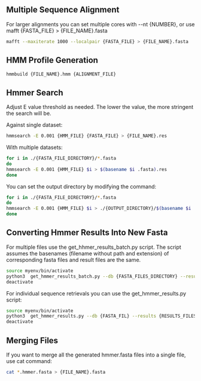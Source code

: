 ## Multiple Sequence Alignment

For larger alignments you can set multiple cores with --nt {NUMBER}, or use mafft {FASTA_FILE} > {FILE_NAME}.fasta

```bash
mafft --maxiterate 1000 --localpair {FASTA_FILE} > {FILE_NAME}.fasta
```

## HMM Profile Generation

```bash
hmmbuild {FILE_NAME}.hmm {ALIGNMENT_FILE}
```

## Hmmer Search

Adjust E value threshold as needed. The lower the value, the more stringent the search will be.

Against single dataset: 
```bash
hmmsearch -E 0.001 {HMM_FILE} {FASTA_FILE} > {FILE_NAME}.res
```

With multiple datasets:
```bash
for i in ./{FASTA_FILE_DIRECTORY}/*.fasta
do
hmmsearch -E 0.001 {HMM_FILE} $i > $(basename $i .fasta).res
done
```

You can set the output directory by modifying the command:
```bash
for i in ./{FASTA_FILE_DIRECTORY}/*.fasta
do
hmmsearch -E 0.001 {HMM_FILE} $i > ./{OUTPUT_DIRECTORY}/$(basename $i .fasta).res
done
```


## Converting Hmmer Results Into New Fasta

For multiple files use the get_hhmer_results_batch.py script.
The script assumes the basenames (filename without path and extension) of corresponding fasta files and result files are the same.
```bash
source myenv/bin/activate
python3  get_hmmer_results_batch.py --db {FASTA_FILES_DIRECTORY} --results {RESULTS_FILES_DIRECTORY} --output_dir {OUTPUT_FASTA_FILES_DIRESTORY}
deactivate
```

For individual sequence retrievals you can use the get_hmmer_results.py script:
```bash
source myenv/bin/activate
python3  get_hmmer_results.py --db {FASTA_FIL} --results {RESULTS_FILES_DIRECTORY} --output_dir {OUTPUT_FILE_PATH}
deactivate
```


## Merging Files

If you want to merge all the generated hmmer.fasta files into a single file, use cat command:
```bash
cat *.hmmer.fasta > {FILE_NAME}.fasta
```
